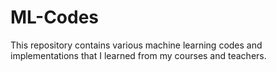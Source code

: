 # ML-Codes
This repository contains various machine learning codes and implementations that I learned from my courses and teachers.
